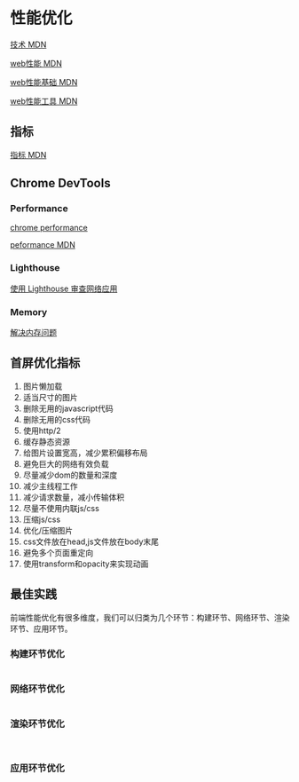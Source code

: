 # 性能优化

[技术 MDN](https://web.dev/metrics/)

[web性能 MDN](https://developer.mozilla.org/zh-CN/docs/Web/Performance)

[web性能基础 MDN](https://developer.mozilla.org/zh-CN/docs/Learn/Performance/web_performance_basics)

[web性能工具 MDN](https://developer.mozilla.org/zh-CN/docs/Tools/Performance)

## 指标
[指标 MDN](https://web.dev/metrics/)
<img :src="$withBase('/assets/640.webp')">

## Chrome DevTools

### Performance
[chrome performance](https://developers.google.com/web/tools/chrome-devtools/evaluate-performance?hl=zh-cn)

[peformance MDN](https://developer.mozilla.org/zh-TW/docs/Mozilla/Performance)

### Lighthouse

[使用 Lighthouse 审查网络应用](https://developers.google.com/web/tools/lighthouse/?utm_source=devtools)

### Memory

[解决内存问题](https://developers.google.com/web/tools/chrome-devtools/memory-problems?hl=zh-cn)

## 首屏优化指标
1. 图片懒加载
2. 适当尺寸的图片
3. 删除无用的javascript代码
4. 删除无用的css代码
5. 使用http/2
6. 缓存静态资源
7. 给图片设置宽高，减少累积偏移布局
8. 避免巨大的网络有效负载
9. 尽量减少dom的数量和深度
10. 减少主线程工作
11. 减少请求数量，减小传输体积
12. 尽量不使用内联js/css
13. 压缩js/css
14. 优化/压缩图片
15. css文件放在head,js文件放在body末尾
16. 避免多个页面重定向
17. 使用transform和opacity来实现动画

## 最佳实践
前端性能优化有很多维度，我们可以归类为几个环节：构建环节、网络环节、渲染环节、应用环节。

### 构建环节优化
<img :src="$withBase('/assets/640-1.webp')">

### 网络环节优化
<img :src="$withBase('/assets/640-2.webp')">

### 渲染环节优化
<img :src="$withBase('/assets/640-3.webp')">
<img :src="$withBase('/assets/640-4.webp')">

### 应用环节优化
<img :src="$withBase('/assets/640-5.webp')">







